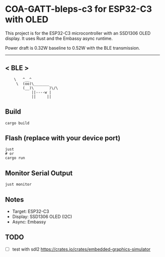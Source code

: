 # COA-GATT-bleps-c3 for ESP32-C3 with OLED

This project is for the ESP32-C3 microcontroller with an SSD1306 OLED display. It uses Rust and the Embassy async runtime.

Power draft is 0.32W baseline to 0.52W with the BLE transmission.

 _____
< BLE >
 -----
        \   ^__^
         \  (oo)\_______
            (__)\       )\/\
                ||----w |
                ||     ||

## Build

```
cargo build
```

## Flash (replace <PORT> with your device port)

```
just 
# or 
cargo run
```

## Monitor Serial Output

```
just monitor
```

## Notes
- Target: ESP32-C3
- Display: SSD1306 OLED (I2C)
- Async: Embassy

## TODO 
- [ ] test with sdl2 https://crates.io/crates/embedded-graphics-simulator